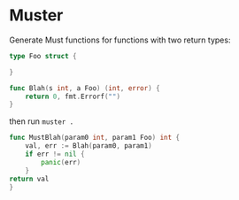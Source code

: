 # Muster

Generate Must functions for functions with two return types:

```go
type Foo struct {

}

func Blah(s int, a Foo) (int, error) {
    return 0, fmt.Errorf("")
}

```

then run `muster .`
```go
func MustBlah(param0 int, param1 Foo) int {
    val, err := Blah(param0, param1)
    if err != nil {
        panic(err)
    }
return val
}
```